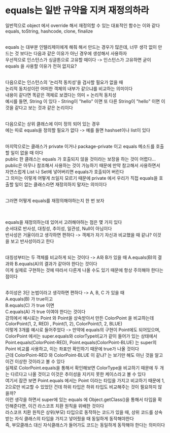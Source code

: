 # equals는 일반 규약을 지켜 재정의하라
일반적으로 object 에서 override 해서 재정의할 수 있는 대표적인 함수는 이와 같다 <br>
equals, toString, hashcode, clone, finalize <br>
<br>

equals 는 대부분 인텔리제이에게 해줘 해서 만드는 경우가 많은데, 너무 생각 없이 만드는 것 보다는 다음과 같은 이유가 아닌 경우에 생성해서 사용하자 <br>
우선적으로 인스턴스가 싱글톤으로 고유할 때이다 -> 인스턴스가 고유하면 굳이 equals 을 사용할 이유가 전혀 없지요? <br>
<br>

다음으로는 인스턴스의 '논리적 동치성'을 검사할 필요가 없을 때 <br>
논리적 동치성이란 어떠한 객체의 내부가 같으냐를 비교하는 의미이다 <br>
내용이 같다면 똑같은 객체로 보겠다는 의미 = 논리적 동치성 <br>
예시를 들면, String 이 있다 - String이 "hello" 이면 또 다른 String이 "hello" 이면 이것을 같다고 보는 것과 같은 논리이다 <br>
<br>

다음으로는 상위 클래스에 이미 정의 되어 있는 경우 <br>
에는 따로 equals을 정의할 필요가 없다 -> 예를 들면 hashset이나 list이 있다 <br>
<br>

마지막으로는 클래스가 private 이거나 package-private 이고 equals 메소드를 호출할 일이 없을 때 이다 <br>
public 한 클래스는 equals 가 호출되지 않을 것이라는 보장을 하는 것이 어렵다... <br>
public은 아무나 참조해서 사용하는 것이 가능하기 때문에 만약 참고해서 사용하면서 자연스럽게 List 나 Set에 넣어버리면 equals가 호출되어 버린다 <br>
그 의미는 이렇게 어떻게 쓰일지 모르기 때문에 private 에서 우리가 직접 equals을 호출할 일이 없는 클래스라면 재정의하지 말자는 의미이다 <br>
<br>

그러면 어떻게 equals를 재정의해야하는지 한 번 보자 <br>
<br><br>

equals을 재정의하는데 있어서 고려해야하는 점은 몇 가지 있다 <br>
순서대로 반사성, 대칭성, 추이성, 일관성, Null이 아님이다 <br>
반사성은 거울이라고 생각하면 편하다 -> 객체가 자기 자신과 비교했을 때 같냐? 이것을 보고 반사성이라고 한다 <br>
<br>

대칭성부터는 두 객체를 비교하게 되는 것이다 -> A와 B가 있을 때 A.equals(B)의 결과와 B.equals(A)의 결과가 같아야 한다는 것이다 <br>
이게 실제로 구현하는 것에 따라서 다른게 나올 수도 있기 때문에 항상 주의해야 한다는 점이다 <br>
<br>

추이성은 3단 논법이라고 생각하면 편하다 -> A, B, C 가 있을 때 <br>
A.equals(B) 가 true이고 <br>
B.equals(C) 가 true 이면 <br>
C.equals(A) 가 true 이여야 한다는 것이다 <br>
강의에서 예시로는 Point 와 Point을 상속받아서 만든 ColorPoint 을 비교하는데 <br>
ColorPoint(1, 2, RED) , Point(1, 2), ColorPoint(1, 2, BLUE) <br>
이렇게 3개를 예시로 들어주었다 -> 만약에 equals의 구현이 Point에도 되어있으며, ColorPoint 에서는 super.equals와 colorType비교가 같이 들어가 있는 상태에서 
Point.equals(ColorPoint-RED), Point.equals(ColorPoint-BLUE) 는 super의 Point 비교를 사용하고, 이는 좌표만 확인하기 때문에 true가 나올 것이다 <br>
근데 ColorPoint-RED 와 ColorPoint-BLUE 이 같냐? 는 보기만 해도 아닌 것을 알고 이건 이상한 것이라고 볼 수 있다 <br>
실제로 ColorPoint.equals을 통해서 확인해보면 ColorType을 비교하기 때문에 두 개는 다르다고 나올 것이고 이것은 추이성을 지키지 못한 케이스라고 볼 수 있다 <br> 
여기서 잠깐 보면 Point.equals 에서는 Point 이라는 타입을 가지고 비교하기 때문에 1, 2으로만 비교할 수 있었던 건데 하위 타입은 하위 타입도 비교해주는 것이 필요하지 않을까? <br>
이런 생각을 하면서 super에 있는 equals 에 Object.getClass()을 통해서 타입을 확인해준다면, 이건 라스코프 치환 원칙을 위배한 것이다 <br>
라스코프 치환 원칙은 상위(부모) 타입으로 동작하는 코드가 있을 때, 상위 코드를 상속받는 자식 클래스의 타입을 가지고 넣어줬을 때 동일하게 동작해야한다 <br>
즉, 부모클래스 대신 자식클래스가 들어가도 코드는 동일하게 동작해야 한다는 의미이다 <br>
<br>
